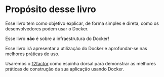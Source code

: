 # Propósito desse livro

Esse livro tem como objetivo explicar, de forma simples e direta, como os desenvolvedores podem usar o Docker.

Esse livro **não** é sobre a infraestrutura do Docker!

Esse livro irá apresentar a utilização do Docker e aprofundar-se nas melhores práticas de uso.

Usaremos o [12factor](http://12factor.net/pt_br/) como espinha dorsal para demonstrar as melhores práticas de construção da sua aplicação usando Docker.
